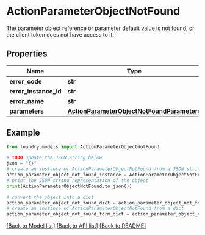 # ActionParameterObjectNotFound

The parameter object reference or parameter default value is not found, or the client token does not have access to it.

## Properties

Name | Type | Description | Notes
------------ | ------------- | ------------- | -------------
**error_code** | **str** |  |
**error_instance_id** | **str** |  | \[optional\]
**error_name** | **str** |  |
**parameters** | [**ActionParameterObjectNotFoundParameters**](ActionParameterObjectNotFoundParameters.md) |  |

## Example

```python
from foundry.models import ActionParameterObjectNotFound

# TODO update the JSON string below
json = "{}"
# create an instance of ActionParameterObjectNotFound from a JSON string
action_parameter_object_not_found_instance = ActionParameterObjectNotFound.from_json(json)
# print the JSON string representation of the object
print(ActionParameterObjectNotFound.to_json())

# convert the object into a dict
action_parameter_object_not_found_dict = action_parameter_object_not_found_instance.to_dict()
# create an instance of ActionParameterObjectNotFound from a dict
action_parameter_object_not_found_form_dict = action_parameter_object_not_found.from_dict(action_parameter_object_not_found_dict)
```

[\[Back to Model list\]](../README.md#documentation-for-models) [\[Back to API list\]](../README.md#documentation-for-api-endpoints) [\[Back to README\]](../README.md)
